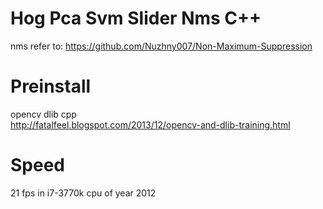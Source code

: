 # Hog Pca Svm Slider Nms C++
nms refer to: https://github.com/Nuzhny007/Non-Maximum-Suppression
# Preinstall
opencv dlib cpp  
http://fatalfeel.blogspot.com/2013/12/opencv-and-dlib-training.html
# Speed
21 fps in i7-3770k cpu of year 2012
